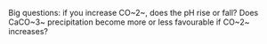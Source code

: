Big questions: if you increase CO~2~, does the pH rise or fall? Does CaCO~3~ precipitation become more or less favourable if CO~2~ increases?

